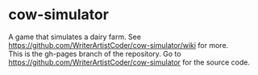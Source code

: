 # cow-simulator
A game that simulates a dairy farm. See https://github.com/WriterArtistCoder/cow-simulator/wiki for more.  
This is the gh-pages branch of the repository. Go to https://github.com/WriterArtistCoder/cow-simulator for the source code.  
